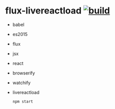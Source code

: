 flux-livereactload [![build](https://api.travis-ci.org/daggerok/flux-livereactload.svg?branch=master)](https://travis-ci.org/daggerok/flux-livereactload)
==================
- babel
- es2015
- flux
- jsx
- react
- browserify
- watchify
- livereactload

  `npm start`
